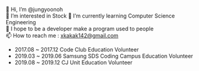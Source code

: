 👋 Hi, I’m @jungyoonoh  
👀 I’m interested in Stock
🌱 I’m currently learning Computer Science Engineering  
💞️ I hope to be a developer make a program used to people  
📫 How to reach me : xkakak142@gmail.com  

- 2017.08 ~ 2017.12 Code Club Education Volunteer  
- 2019.03 ~ 2019.06 Samsung SDS Coding Campus Education Volunteer   
- 2019.08 ~ 2019.12 CJ Unit Education Volunteer  

<!---
jungyoonoh/jungyoonoh is a ✨ special ✨ repository because its `README.md` (this file) appears on your GitHub profile.
You can click the Preview link to take a look at your changes.
--->
